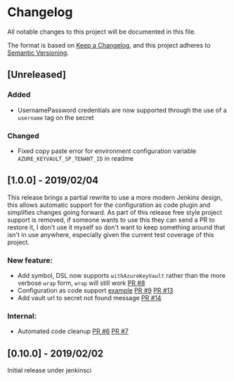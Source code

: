 # Changelog
All notable changes to this project will be documented in this file.

The format is based on [Keep a Changelog](https://keepachangelog.com/en/1.0.0/),
and this project adheres to [Semantic Versioning](https://semver.org/spec/v2.0.0.html).

## [Unreleased]
### Added
- UsernamePassword credentials are now supported through the use of a `username` tag on the secret
### Changed
- Fixed copy paste error for environment configuration variable `AZURE_KEYVAULT_SP_TENANT_ID` in readme

## [1.0.0] - 2019/02/04

This release brings a partial rewrite to use a more modern Jenkins design, this allows automatic support for the configuration as code plugin and simplifies changes going forward. As part of this release free style project support is removed, if someone wants to use this they can send a PR to restore it, I don't use it myself so don't want to keep something around that isn't in use anywhere, especially given the current test coverage of this project.

### New feature:

- Add symbol, DSL now supports `withAzureKeyVault` rather than the more verbose `wrap` form, `wrap` will still work [PR #8](https://github.com/jenkinsci/azure-keyvault-plugin/pull/8)
- Configuration as code support [example](https://github.com/jenkinsci/azure-keyvault-plugin#via-configuration-as-code) [PR #9](https://github.com/jenkinsci/azure-keyvault-plugin/pull/9) [PR #13](https://github.com/jenkinsci/azure-keyvault-plugin/pull/13)
- Add vault url to secret not found message [PR #14](https://github.com/jenkinsci/azure-keyvault-plugin/pull/14)

### Internal:

- Automated code cleanup [PR #6](https://github.com/jenkinsci/azure-keyvault-plugin/pull/6) [PR #7](https://github.com/jenkinsci/azure-keyvault-plugin/pull/7)

## [0.10.0] - 2019/02/02

Initial release under jenkinsci
